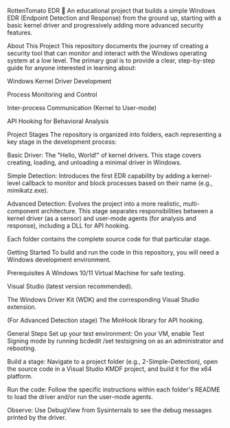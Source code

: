 RottenTomato EDR 🍅
An educational project that builds a simple Windows EDR (Endpoint Detection and Response) from the ground up, starting with a basic kernel driver and progressively adding more advanced security features.

About This Project
This repository documents the journey of creating a security tool that can monitor and interact with the Windows operating system at a low level. The primary goal is to provide a clear, step-by-step guide for anyone interested in learning about:

Windows Kernel Driver Development

Process Monitoring and Control

Inter-process Communication (Kernel to User-mode)

API Hooking for Behavioral Analysis

Project Stages
The repository is organized into folders, each representing a key stage in the development process:

Basic Driver: The "Hello, World!" of kernel drivers. This stage covers creating, loading, and unloading a minimal driver in Windows.

Simple Detection: Introduces the first EDR capability by adding a kernel-level callback to monitor and block processes based on their name (e.g., mimikatz.exe).

Advanced Detection: Evolves the project into a more realistic, multi-component architecture. This stage separates responsibilities between a kernel driver (as a sensor) and user-mode agents (for analysis and response), including a DLL for API hooking.

Each folder contains the complete source code for that particular stage.

Getting Started
To build and run the code in this repository, you will need a Windows development environment.

Prerequisites
A Windows 10/11 Virtual Machine for safe testing.

Visual Studio (latest version recommended).

The Windows Driver Kit (WDK) and the corresponding Visual Studio extension.

(For Advanced Detection stage) The MinHook library for API hooking.

General Steps
Set up your test environment: On your VM, enable Test Signing mode by running bcdedit /set testsigning on as an administrator and rebooting.

Build a stage: Navigate to a project folder (e.g., 2-Simple-Detection), open the source code in a Visual Studio KMDF project, and build it for the x64 platform.

Run the code: Follow the specific instructions within each folder's README to load the driver and/or run the user-mode agents.

Observe: Use DebugView from Sysinternals to see the debug messages printed by the driver.

